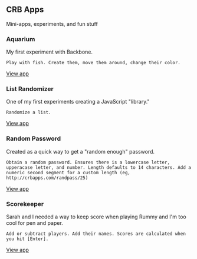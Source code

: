 ## CRB Apps

Mini-apps, experiments, and fun stuff

### Aquarium

My first experiment with Backbone.

    Play with fish. Create them, move them around, change their color.

[View app](http://crbapps.com)

### List Randomizer

One of my first experiments creating a JavaScript "library."

    Randomize a list.

[View app](http://crbapps.com/randomize)

### Random Password

Created as a quick way to get a "random enough" password.

    Obtain a random password. Ensures there is a lowercase letter, upperacase letter, and number. Length defaults to 14 characters. Add a numeric second segment for a custom length (eg, http://crbapps.com/randpass/25)

[View app](http://crbapps.com/randpass)

### Scorekeeper

Sarah and I needed a way to keep score when playing Rummy and I'm too cool for pen and paper.

    Add or subtract players. Add their names. Scores are calculated when you hit [Enter].

[View app](http://crbapps.com/scorekeeper)